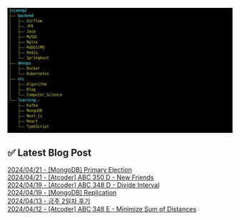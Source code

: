 ![image](./image/231205.png)

## ✅ Latest Blog Post

[2024/04/21 - [MongoDB] Primary Election](http://blog.naver.com/ds4ouj/223422376160?fromRss=true&trackingCode=rss) <br/>
[2024/04/21 - [Atcoder] ABC 350 D - New Friends](http://blog.naver.com/ds4ouj/223422297169?fromRss=true&trackingCode=rss) <br/>
[2024/04/19 - [Atcoder] ABC 348 D - Divide Interval](http://blog.naver.com/ds4ouj/223421096127?fromRss=true&trackingCode=rss) <br/>
[2024/04/19 - [MongoDB] Replication](http://blog.naver.com/ds4ouj/223420937840?fromRss=true&trackingCode=rss) <br/>
[2024/04/13 - 금주 2일차 후기](http://blog.naver.com/ds4ouj/223414514063?fromRss=true&trackingCode=rss) <br/>
[2024/04/12 - [Atcoder] ABC 348 E - Minimize Sum of Distances](http://blog.naver.com/ds4ouj/223413883053?fromRss=true&trackingCode=rss) <br/>
